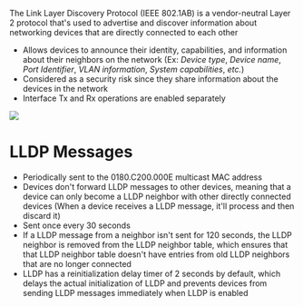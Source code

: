 The Link Layer Discovery Protocol (IEEE 802.1AB) is a vendor-neutral Layer 2 protocol that's used to advertise and discover information about networking devices that are directly connected to each other

* Allows devices to announce their identity, capabilities, and information about their neighbors on the network (Ex: *Device type*, *Device name*, *Port Identifier*, *VLAN information*, *System capabilities*, *etc.*)
* Considered as a security risk since they share information about the devices in the network
* Interface Tx and Rx operations are enabled separately

![](https://github.com/JonmarCorpuz/SecondBrain/blob/main/Assets/Whitespace.png)

# LLDP Messages

* Periodically sent to the 0180.C200.000E multicast MAC address
* Devices don't forward LLDP messages to other devices, meaning that a device can only become a LLDP neighbor with other directly connected devices (When a device receives a LLDP message, it'll process and then discard it)
* Sent once every 30 seconds
* If a LLDP message from a neighbor isn't sent for 120 seconds, the LLDP neighbor is removed from the LLDP neighbor table, which ensures that that LLDP neighbor table doesn't have entries from old LLDP neighbors that are no longer connected
* LLDP has a reinitialization delay timer of 2 seconds by default, which delays the actual initialization of LLDP and prevents devices from sending LLDP messages immediately when LLDP is enabled

